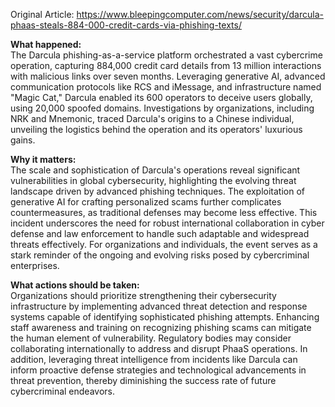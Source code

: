 Original Article: https://www.bleepingcomputer.com/news/security/darcula-phaas-steals-884-000-credit-cards-via-phishing-texts/

**What happened:**  
The Darcula phishing-as-a-service platform orchestrated a vast cybercrime operation, capturing 884,000 credit card details from 13 million interactions with malicious links over seven months. Leveraging generative AI, advanced communication protocols like RCS and iMessage, and infrastructure named "Magic Cat," Darcula enabled its 600 operators to deceive users globally, using 20,000 spoofed domains. Investigations by organizations, including NRK and Mnemonic, traced Darcula's origins to a Chinese individual, unveiling the logistics behind the operation and its operators' luxurious gains.

**Why it matters:**  
The scale and sophistication of Darcula's operations reveal significant vulnerabilities in global cybersecurity, highlighting the evolving threat landscape driven by advanced phishing techniques. The exploitation of generative AI for crafting personalized scams further complicates countermeasures, as traditional defenses may become less effective. This incident underscores the need for robust international collaboration in cyber defense and law enforcement to handle such adaptable and widespread threats effectively. For organizations and individuals, the event serves as a stark reminder of the ongoing and evolving risks posed by cybercriminal enterprises.

**What actions should be taken:**  
Organizations should prioritize strengthening their cybersecurity infrastructure by implementing advanced threat detection and response systems capable of identifying sophisticated phishing attempts. Enhancing staff awareness and training on recognizing phishing scams can mitigate the human element of vulnerability. Regulatory bodies may consider collaborating internationally to address and disrupt PhaaS operations. In addition, leveraging threat intelligence from incidents like Darcula can inform proactive defense strategies and technological advancements in threat prevention, thereby diminishing the success rate of future cybercriminal endeavors.